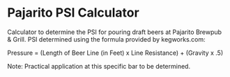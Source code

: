 # Pajarito PSI Calculator

Calculator to determine the PSI for pouring draft beers at Pajarito Brewpub & Grill. PSI determined using the formula provided by kegworks.com:


Pressure = (Length of Beer Line (in Feet) x Line Resistance) + (Gravity x .5)


Note: Practical application at this specific bar to be determined.


